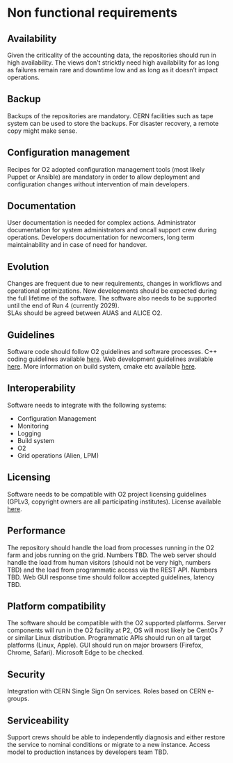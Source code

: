 # Non functional requirements


## Availability

Given the criticality of the accounting data, the repositories should run in high availability.
The views don’t stricktly need high availability for as long as failures remain rare and downtime low and as long as it doesn’t impact operations.

## Backup

Backups of the repositories are mandatory. 
CERN facilities such as tape system can be used to store the backups. 
For disaster recovery, a remote copy might make sense. 

## Configuration management

Recipes for O2 adopted configuration management tools (most likely Puppet or Ansible) are mandatory in order to allow deployment and configuration changes without intervention of main developers. 

## Documentation

User documentation is needed for complex actions.
Administrator documentation for system administrators and oncall support crew during operations.
Developers documentation for newcomers, long term maintainability and in case of need for handover. 

## Evolution 

Changes are frequent due to new requirements, changes in workflows and operational optimizations. New developments should be expected during the full lifetime of the software.
The software also needs to be supported until the end of Run 4 (currently 2029).   
SLAs should be agreed between AUAS and ALICE O2.

## Guidelines

Software code should follow O2 guidelines and software processes.
C++ coding guidelines available [here](https://github.com/AliceO2Group/CodingGuidelines). 
Web development guidelines available [here](https://github.com/AliceO2Group/Gui/blob/master/docs/DEV.md). 
More information on build system, cmake etc available [here](https://github.com/AliceO2Group/AliceO2).

## Interoperability

Software needs to integrate with the following systems: 

- Configuration Management
- Monitoring
- Logging
- Build system
- O2 
- Grid operations (Alien, LPM) 
## Licensing 

Software needs to be compatible with O2 project licensing guidelines (GPLv3, copyright owners are all participating institutes). 
License available [here](https://github.com/AliceO2Group/AliceO2/blob/dev/COPYING). 

## Performance

The repository should handle the load from processes running in the O2 farm and jobs running on the grid. Numbers TBD. 
The web server should handle the load from human visitors (should not be very high, numbers TBD) and the load from programmatic access via the REST API. Numbers TBD.
Web GUI response time should follow accepted guidelines, latency TBD.

## Platform compatibility

The software should be compatible with the O2 supported platforms.
Server components will run in the O2 facility at P2, OS will most likely be CentOs 7 or similar Linux distribution. 
Programmatic APIs should run on all target platforms (Linux, Apple).
GUI should run on major browsers (Firefox, Chrome, Safari). Microsoft Edge to be checked.

## Security

Integration with CERN Single Sign On services.
Roles based on CERN e-groups.  

## Serviceability

Support crews should be able to independently diagnosis and either restore the service to nominal conditions or migrate to a new instance. 
Access model to production instances by developers team TBD.

